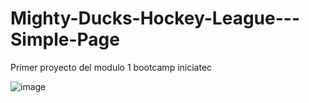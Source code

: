 # Mighty-Ducks-Hockey-League---Simple-Page
Primer proyecto del modulo 1 bootcamp iniciatec


![image](https://user-images.githubusercontent.com/94873345/186549030-9219e0a2-9f9d-4ba4-8f8a-9ecdc0e81285.png)
